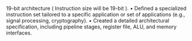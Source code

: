 19-bit architecture ( Instruction size will be 19-bit ).
   •    Defined a specialized instruction set tailored to a specific application or set of applications (e.g., signal processing, cryptography).
   •    Created a detailed architectural specification, including pipeline stages, register file, ALU, and memory interfaces. 
